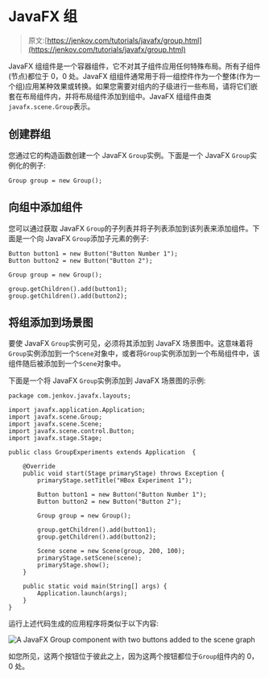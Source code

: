 # JavaFX 组

> 原文:[https://jenkov.com/tutorials/javafx/group.html](https://jenkov.com/tutorials/javafx/group.html)

JavaFX 组组件是一个容器组件，它不对其子组件应用任何特殊布局。所有子组件(节点)都位于 0，0 处。JavaFX 组组件通常用于将一组控件作为一个整体(作为一个组)应用某种效果或转换。如果您需要对组内的子级进行一些布局，请将它们嵌套在布局组件内，并将布局组件添加到组中。JavaFX 组组件由类`javafx.scene.Group`表示。

## 创建群组

您通过它的构造函数创建一个 JavaFX `Group`实例。下面是一个 JavaFX `Group`实例化的例子:

```
Group group = new Group();

```

## 向组中添加组件

您可以通过获取 JavaFX `Group`的子列表并将子列表添加到该列表来添加组件。下面是一个向 JavaFX `Group`添加子元素的例子:

```
Button button1 = new Button("Button Number 1");
Button button2 = new Button("Button 2");

Group group = new Group();

group.getChildren().add(button1);
group.getChildren().add(button2);

```

## 将组添加到场景图

要使 JavaFX `Group`实例可见，必须将其添加到 JavaFX 场景图中。这意味着将`Group`实例添加到一个`Scene`对象中，或者将`Group`实例添加到一个布局组件中，该组件随后被添加到一个`Scene`对象中。

下面是一个将 JavaFX `Group`实例添加到 JavaFX 场景图的示例:

```
package com.jenkov.javafx.layouts;

import javafx.application.Application;
import javafx.scene.Group;
import javafx.scene.Scene;
import javafx.scene.control.Button;
import javafx.stage.Stage;

public class GroupExperiments extends Application  {

    @Override
    public void start(Stage primaryStage) throws Exception {
        primaryStage.setTitle("HBox Experiment 1");

        Button button1 = new Button("Button Number 1");
        Button button2 = new Button("Button 2");

        Group group = new Group();

        group.getChildren().add(button1);
        group.getChildren().add(button2);

        Scene scene = new Scene(group, 200, 100);
        primaryStage.setScene(scene);
        primaryStage.show();
    }

    public static void main(String[] args) {
        Application.launch(args);
    }
}

```

运行上述代码生成的应用程序将类似于以下内容:

![A JavaFX Group component with two buttons added to the scene graph](../Images/492db3e7953e5e8f60e1cb962cff2c25.png)

如您所见，这两个按钮位于彼此之上，因为这两个按钮都位于`Group`组件内的 0，0 处。